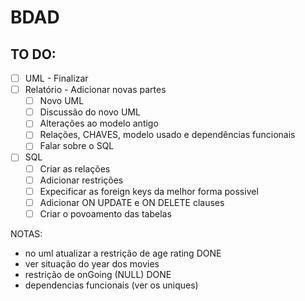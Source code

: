# BDAD

## TO DO:
- [ ] UML - Finalizar
- [ ] Relatório - Adicionar novas partes
    - [ ] Novo UML
    - [ ] Discussão do novo UML
    - [ ] Alterações ao modelo antigo
    - [ ] Relações, CHAVES, modelo usado e dependências funcionais
    - [ ] Falar sobre o SQL
- [ ] SQL
    - [ ] Criar as relações
    - [ ] Adicionar restrições
    - [ ] Expecificar as foreign keys da melhor forma possivel
    - [ ] Adicionar ON UPDATE e ON DELETE clauses
    - [ ] Criar o povoamento das tabelas

NOTAS:
- no uml atualizar a restrição de age rating DONE
- ver situação do year dos movies
- restrição de onGoing (NULL) DONE
- dependencias funcionais (ver os uniques)



